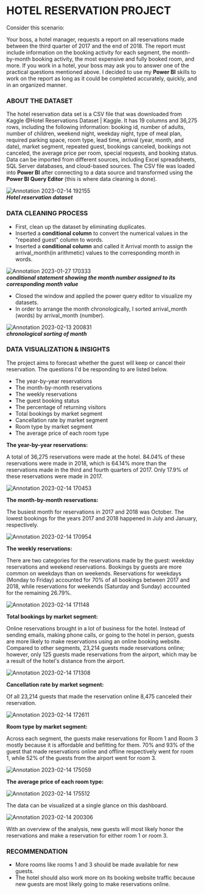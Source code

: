 # HOTEL RESERVATION PROJECT

Consider this scenario:

Your boss, a hotel manager, requests a report on all reservations made between the third quarter of 2017 and the end of 2018. The report must include information on the booking activity for each segment, the month-by-month booking activity, the most expensive and fully booked room, and more. If you work in a hotel, your boss may ask you to answer one of the practical questions mentioned above. I decided to use my **Power BI** skills to work on the report as long as it could be completed accurately, quickly, and in an organized manner.

### ABOUT THE DATASET

The hotel reservation data set is a CSV file that was downloaded from Kaggle @Hotel Reservations Dataset | Kaggle. It has 19 columns and 36,275 rows, including the following information: booking id, number of adults, number of children, weekend night, weekday night, type of meal plan, required parking space, room type, lead time, arrival (year, month, and date), market segment, repeated guest, bookings canceled, bookings not canceled, the average price per room, special requests, and booking status. Data can be imported from different sources, including Excel spreadsheets, SQL Server databases, and cloud-based sources. The CSV file was loaded into **Power BI** after connecting to a data source and transformed using the **Power BI Query Editor** (this is where data cleaning is done).

![Annotation 2023-02-14 192155](https://user-images.githubusercontent.com/119788228/219125551-e675c90f-d35d-4fa4-871f-15a26eae833f.png)  
***Hotel reservation dataset***

### DATA CLEANING PROCESS

- First, clean up the dataset by eliminating duplicates.
- Inserted a **conditional column** to convert the numerical values in the "repeated guest" column to words.
- Inserted a **conditional column** and called it Arrival month to assign the arrival_month(in arithmetic) values to the corresponding month in words.

![Annotation 2023-01-27 170333](https://user-images.githubusercontent.com/119788228/220158581-fe98d37d-e9a5-40ed-a2c3-bf4dbedda963.png)  
***conditional statement showing the month number assigned to its corresponding month value***

- Closed the window and applied the power query editor to visualize my datasets.
- In order to arrange the month chronologically, I sorted arrival_month (words) by arrival_month (number).

![Annotation 2023-02-13 200831](https://user-images.githubusercontent.com/119788228/220158993-0dabb67e-be0e-4f09-aa41-736bacb98eff.png)  
***chronological sorting of month***

### DATA VISUALIZATION & INSIGHTS

The project aims to forecast whether the guest will keep or cancel their reservation. The questions I'd be responding to are listed below.
- The year-by-year reservations
- The month-by-month reservations
- The weekly reservations
- The guest booking status
- The percentage of returning visitors
- Total bookings by market segment
- Cancellation rate by market segment
- Room type by market segment
- The average price of each room type

**The year-by-year reservations:**  

A total of 36,275 reservations were made at the hotel. 84.04% of these reservations were made in 2018, which is 64.14% more than the reservations made in the third and fourth quarters of 2017. Only 17.9% of these reservations were made in 2017.

![Annotation 2023-02-14 170453](https://user-images.githubusercontent.com/119788228/220160153-d9acb3ce-5226-4518-b049-6f5f8d11309e.png)

**The month-by-month reservations:**  

The busiest month for reservations in 2017 and 2018 was October. The lowest bookings for the years 2017 and 2018 happened in July and January, respectively.

![Annotation 2023-02-14 170954](https://user-images.githubusercontent.com/119788228/220160320-860de4e1-7dd9-4f30-9fc5-d00c5303fbaa.png)

**The weekly reservations:**  

There are two categories for the reservations made by the guest: weekday reservations and weekend reservations. Bookings by guests are more common on weekdays than on weekends. Reservations for weekdays (Monday to Friday) accounted for 70% of all bookings between 2017 and 2018, while reservations for weekends (Saturday and Sunday) accounted for the remaining 26.79%.

![Annotation 2023-02-14 171148](https://user-images.githubusercontent.com/119788228/220160479-46297d48-e14e-4e93-b596-5409f34872e2.png)

**Total bookings by market segment:**  

Online reservations brought in a lot of business for the hotel. Instead of sending emails, making phone calls, or going to the hotel in person, guests are more likely to make reservations using an online booking website. Compared to other segments, 23,214 guests made reservations online; however, only 125 guests made reservations from the airport, which may be a result of the hotel's distance from the airport.

![Annotation 2023-02-14 171308](https://user-images.githubusercontent.com/119788228/220160575-aada7021-a0da-44f2-a9d2-4d83bc8ab84c.png)

**Cancellation rate by market segment:**  

Of all 23,214 guests that made the reservation online 8,475 canceled their reservation.

![Annotation 2023-02-14 172611](https://user-images.githubusercontent.com/119788228/220160775-ff4b5bc5-2c82-4cb1-a650-d938d9b1d61f.png)

**Room type by market segment:**  

Across each segment, the guests make reservations for Room 1 and Room 3 mostly because it is affordable and befitting for them. 70% and 93% of the guest that made reservations online and offline respectively went for room 1, while 52% of the guests from the airport went for room 3.

![Annotation 2023-02-14 175059](https://user-images.githubusercontent.com/119788228/220160936-a2dd4e97-277f-4d7b-baca-56abf8c191ff.png)

**The average price of each room type:**  


![Annotation 2023-02-14 175512](https://user-images.githubusercontent.com/119788228/220161199-b6d5147d-340e-44e7-b053-528eb256a0c9.png)

The data can be visualized at a single glance on this dashboard.

![Annotation 2023-02-14 200306](https://user-images.githubusercontent.com/119788228/220161412-5a41564d-42dc-42aa-a890-cfd758a2dcaf.png)

With an overview of the analysis, new guests will most likely honor the reservations and make a reservation for either room 1 or room 3.

### RECOMMENDATION

- More rooms like rooms 1 and 3 should be made available for new guests. 
- The hotel should also work more on its booking website traffic because new guests are most likely going to make reservations online.









